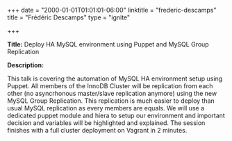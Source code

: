 +++
date = "2000-01-01T01:01:01-06:00"
linktitle = "frederic-descamps"
title = "Frédéric Descamps"
type = "ignite"

+++

<div class="span-15  ">
  <div class="span-15  last ">
  <p><strong>Title:</strong>
Deploy HA MySQL environment using Puppet and MySQL Group Replication
</p>

<p><strong>Description:</strong></p>
This talk is covering the automation of MySQL HA environment setup using Puppet. All members of the InnoDB Cluster will be replication from each other (no asyncrhonous master/slave replication anymore) using the new MySQL Group Replication. This replication is much easier to deploy than usual MySQL replication as every members are equals. We will use a dedicated puppet module and hiera to setup our environment and important decision and variables will be highlighted and explained. The session finishes with a full cluster deployment on Vagrant in 2 minutes.
<p>
</p>
<p>

  </div>
</div>


